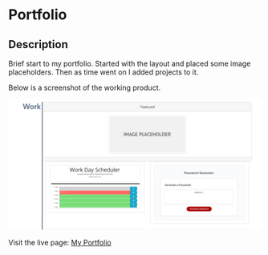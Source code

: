 # Portfolio

## Description

Brief start to my portfolio.
Started with the layout and placed some image placeholders. Then as time went on I added projects to it.

Below is a screenshot of the working product.

![Portfolio](screenshot.PNG)

Visit the live page: [My Portfolio](https://ticonetster.github.io/Portfolio/)
